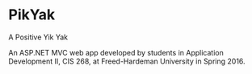 # PikYak
A Positive Yik Yak

An ASP.NET MVC web app developed by students in Application Development II, CIS 268, at Freed-Hardeman University in Spring 2016. 

